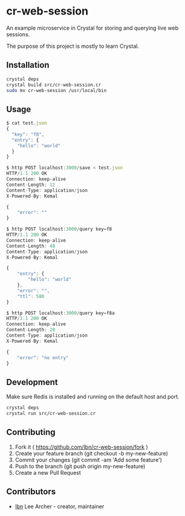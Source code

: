 # cr-web-session
An example microservice in Crystal for storing and querying live web sessions.

The purpose of this project is mostly to learn Crystal.

## Installation
```sh
crystal deps
crystal build src/cr-web-session.cr
sudo mv cr-web-session /usr/local/bin
```

## Usage
```js
$ cat test.json 
{
  "key": "f8",
  "entry": {
    "hello": "world"
  }
}

$ http POST localhost:3000/save < test.json
HTTP/1.1 200 OK
Connection: keep-alive
Content-Length: 12
Content-Type: application/json
X-Powered-By: Kemal

{
    "error": ""
}

$ http POST localhost:3000/query key=f8    
HTTP/1.1 200 OK
Connection: keep-alive
Content-Length: 48
Content-Type: application/json
X-Powered-By: Kemal

{
    "entry": {
        "hello": "world"
    },
    "error": "",
    "ttl": 580
}

$ http POST localhost:3000/query key=f8a
HTTP/1.1 200 OK
Connection: keep-alive
Content-Length: 20
Content-Type: application/json
X-Powered-By: Kemal

{
    "error": "no entry"
}
```

## Development
Make sure Redis is installed and running on the default host and port.
```sh
crystal deps
crystal run src/cr-web-session.cr
```

## Contributing

1. Fork it ( https://github.com/lbn/cr-web-session/fork )
2. Create your feature branch (git checkout -b my-new-feature)
3. Commit your changes (git commit -am 'Add some feature')
4. Push to the branch (git push origin my-new-feature)
5. Create a new Pull Request

## Contributors

- [lbn](https://github.com/lbn) Lee Archer - creator, maintainer
